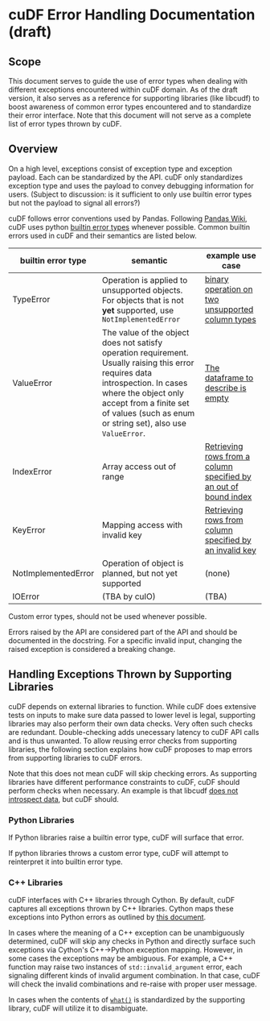 # cuDF Error Handling Documentation (draft)

## Scope

This document serves to guide the use of error types when dealing with different exceptions encountered within cuDF domain. As of the draft version, it also serves as a reference for supporting libraries (like libcudf) to boost awareness of common error types encountered and to standardize their error interface. Note that this document will not serve as a complete list of error types thrown by cuDF.

## Overview

On a high level, exceptions consist of exception type and exception payload. Each can be standardized by the API. cuDF only standardizes exception type and uses the payload to convey debugging information for users. (Subject to discussion: is it sufficient to only use builtin error types but not the payload to signal all errors?)

cuDF follows error conventions used by Pandas. Following [Pandas Wiki](https://github.com/pandas-dev/pandas/wiki/Choosing-Exceptions-to-Raise), cuDF uses python [builtin error types](https://docs.python.org/3.9/library/exceptions.html) whenever possible. Common builtin errors used in cuDF and their semantics are listed below.

| builtin error type | semantic | example use case |
| ------------------ | -------- | ---------------- |
|     TypeError      | Operation is applied to unsupported objects. For objects that is not **yet** supported, use `NotImplementedError` | [binary operation on two unsupported column types](https://github.com/rapidsai/cudf/blob/7d49f75df9681dbe1653029e7d508355884a6d86/python/cudf/cudf/core/column/numerical.py#L110) |
|     ValueError     | The value of the object does not satisfy operation requirement. Usually raising this error requires data introspection. In cases where the object only accept from a finite set of values (such as enum or string set), also use `ValueError`. | [The dataframe to describe is empty](https://github.com/rapidsai/cudf/blob/7d49f75df9681dbe1653029e7d508355884a6d86/python/cudf/cudf/core/dataframe.py#L5366) |
|     IndexError     | Array access out of range | [Retrieving rows from a column specified by an out of bound index](https://github.com/rapidsai/cudf/blob/7d49f75df9681dbe1653029e7d508355884a6d86/python/cudf/cudf/core/column/column.py#L849-L851) |
|     KeyError       | Mapping access with invalid key | [Retrieving rows from column specified by an invalid key](https://github.com/rapidsai/cudf/blob/7d49f75df9681dbe1653029e7d508355884a6d86/python/cudf/cudf/core/indexing.py#L177) |
| NotImplementedError| Operation of object is planned, but not yet supported | (none) |
|     IOError        | (TBA by cuIO) | (TBA) |

Custom error types, should not be used whenever possible.

Errors raised by the API are considered part of the API and should be documented in the docstring. For a specific invalid input, changing the raised exception is considered a breaking change.

## Handling Exceptions Thrown by Supporting Libraries

cuDF depends on external libraries to function. While cuDF does extensive tests on inputs to make sure data passed to lower level is legal, supporting libraries may also perform their own data checks. Very often such checks are redundant. Double-checking adds unecessary latency to cuDF API calls and is thus unwanted. To allow reusing error checks from supporting libraries, the following section explains how cuDF proposes to map errors from supporting libraries to cuDF errors.

Note that this does not mean cuDF will skip checking errors. As supporting libraries have different performance constraints to cuDF, cuDF should perform checks when necessary. An example is that libcudf [does not introspect data](https://github.com/rapidsai/cudf/issues/5505), but cuDF should.

### Python Libraries

If Python libraries raise a builtin error type, cuDF will surface that error.

If python libraries throws a custom error type, cuDF will attempt to reinterpret it into builtin error type.

### C++ Libraries

cuDF interfaces with C++ libraries through Cython. By default, cuDF captures all exceptions thrown by C++ libraries. Cython maps these exceptions into Python errors as outlined by [this document](http://docs.cython.org/en/latest/src/userguide/wrapping_CPlusPlus.html#exceptions).

In cases where the meaning of a C++ exception can be unambiguously determined, cuDF will skip any checks in Python and directly surface such exceptions via Cython's C++->Python exception mapping. However, in some cases the exceptions may be ambiguous. For example, a C++ function may raise two instances of `std::invalid_argument` error, each signaling different kinds of invalid argument combination. In that case, cuDF will check the invalid combinations and re-raise with proper user message.

In cases when the contents of [`what()`](https://www.cplusplus.com/reference/exception/exception/what/) is standardized by the supporting library, cuDF will utilize it to disambiguate.

